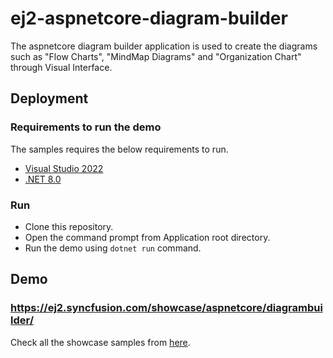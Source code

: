 # ej2-aspnetcore-diagram-builder
The aspnetcore diagram builder application is used to create the diagrams such as "Flow Charts", "MindMap Diagrams" and "Organization Chart" through Visual Interface.

## Deployment

### Requirements to run the demo

The samples requires the below requirements to run.

* [Visual Studio 2022](https://visualstudio.microsoft.com/vs/)
* [.NET 8.0](https://dotnet.microsoft.com/en-us/download/dotnet/8.0)

### Run

* Clone this repository.
* Open the command prompt from Application root directory.
* Run the demo using `dotnet run` command.

## Demo

### <a href="https://ej2.syncfusion.com/showcase/aspnetcore/diagrambuilder/" target="_blank">https://ej2.syncfusion.com/showcase/aspnetcore/diagrambuilder/</a>

Check all the showcase samples from <a href="https://ej2.syncfusion.com/home/aspnetcore.html" target="_blank">here</a>.